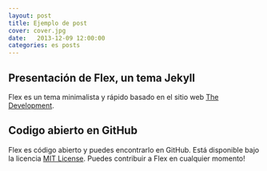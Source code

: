 ```yaml
---
layout: post
title: Ejemplo de post
cover: cover.jpg
date:   2013-12-09 12:00:00
categories: es posts
---
```


## Presentación de Flex, un tema Jekyll

Flex es un tema minimalista y rápido basado en el sitio web [The Development](https://jekyllthemes.io/theme/flex).

## Codigo abierto en GitHub

Flex es código abierto y puedes encontrarlo en GitHub. Está disponible bajo la licencia [MIT License](https://opensource.org/licenses/MIT). Puedes contribuir a Flex en cualquier momento!

